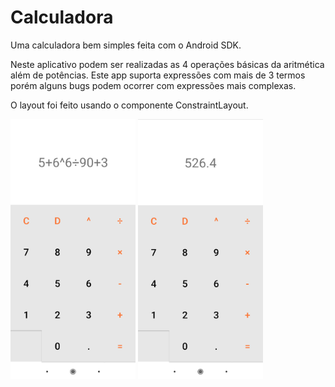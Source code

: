 # Calculadora

Uma calculadora bem simples feita com o Android SDK.

Neste aplicativo podem ser realizadas as 4 operações básicas da aritmética além de potências. Este app suporta expressões com mais de 3 termos porém alguns bugs podem ocorrer com expressões mais complexas.

O layout foi feito usando o componente ConstraintLayout.

<p float="left">
  <img src="./pics/tela_1.jpg" width="200" />
  <img src="./pics/tela_2.jpg" width="200" />
</p>

